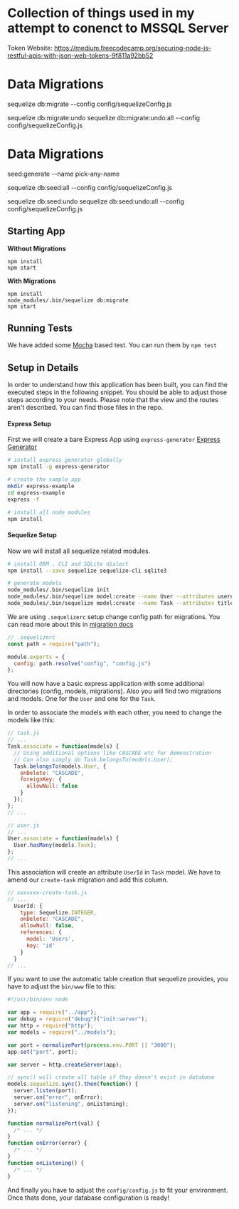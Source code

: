 # Collection of things used in my attempt to conenct to MSSQL Server

Token Website:
https://medium.freecodecamp.org/securing-node-js-restful-apis-with-json-web-tokens-9f811a92bb52

# Data Migrations

sequelize db:migrate --config config/sequelizeConfig.js

sequelize db:migrate:undo
sequelize db:migrate:undo:all --config config/sequelizeConfig.js

# Data Migrations

seed:generate --name pick-any-name

sequelize db:seed:all --config config/sequelizeConfig.js

sequelize db:seed:undo
sequelize db:seed:undo:all --config config/sequelizeConfig.js

## Starting App

**Without Migrations**

```
npm install
npm start
```

**With Migrations**

```
npm install
node_modules/.bin/sequelize db:migrate
npm start
```

## Running Tests

We have added some [Mocha](https://mochajs.org) based test. You can run them by `npm test`

## Setup in Details

In order to understand how this application has been built, you can find the
executed steps in the following snippet. You should be able to adjust those
steps according to your needs. Please note that the view and the routes aren't
described. You can find those files in the repo.

#### Express Setup

First we will create a bare Express App using `express-generator` [Express Generator](https://expressjs.com/en/starter/generator.html)

```bash
# install express generator globally
npm install -g express-generator

# create the sample app
mkdir express-example
cd express-example
express -f

# install all node modules
npm install
```

#### Sequelize Setup

Now we will install all sequelize related modules.

```bash
# install ORM , CLI and SQLite dialect
npm install --save sequelize sequelize-cli sqlite3

# generate models
node_modules/.bin/sequelize init
node_modules/.bin/sequelize model:create --name User --attributes username:string
node_modules/.bin/sequelize model:create --name Task --attributes title:string
```

We are using `.sequelizerc` setup change config path for migrations. You can read more about this in [migration docs](http://docs.sequelizejs.com/manual/tutorial/migrations.html#the-sequelizerc-file)

```js
// .sequelizerc
const path = require("path");

module.exports = {
  config: path.resolve("config", "config.js")
};
```

You will now have a basic express application with some additional directories
(config, models, migrations). Also you will find two migrations and models.
One for the `User` and one for the `Task`.

In order to associate the models with each other, you need to change the models
like this:

```js
// task.js
// ...
Task.associate = function(models) {
  // Using additional options like CASCADE etc for demonstration
  // Can also simply do Task.belongsTo(models.User);
  Task.belongsTo(models.User, {
    onDelete: "CASCADE",
    foreignKey: {
      allowNull: false
    }
  });
};
// ...
```

```js
// user.js
// ...
User.associate = function(models) {
  User.hasMany(models.Task);
};
// ...
```

This association will create an attribute `UserId` in `Task` model. We have to amend our `create-task` migration and add this column.

```js
// xxxxxxx-create-task.js
// ...
  UserId: {
    type: Sequelize.INTEGER,
    onDelete: "CASCADE",
    allowNull: false,
    references: {
      model: 'Users',
      key: 'id'
    }
  }
// ...
```

If you want to use the automatic table creation that sequelize provides,
you have to adjust the `bin/www` file to this:

```js
#!/usr/bin/env node

var app = require("../app");
var debug = require("debug")("init:server");
var http = require("http");
var models = require("../models");

var port = normalizePort(process.env.PORT || "3000");
app.set("port", port);

var server = http.createServer(app);

// sync() will create all table if they doesn't exist in database
models.sequelize.sync().then(function() {
  server.listen(port);
  server.on("error", onError);
  server.on("listening", onListening);
});

function normalizePort(val) {
  /* ... */
}
function onError(error) {
  /* ... */
}
function onListening() {
  /* ... */
}
```

And finally you have to adjust the `config/config.js` to fit your environment.
Once thats done, your database configuration is ready!
